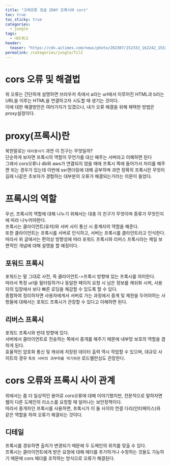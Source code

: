 ```yaml
---
title: "크래프톤 정글 2DAY 프록시와 cors"
toc: true
toc_sticky: true
categories:
  - jungle
tags:
  - 네트워크
header:
  teaser: "https://cdn.aitimes.com/news/photo/202307/152333_162242_1553.jpg"
permalink: /categories/jungle/Til2
---
```

# cors 오류 및 해결법
 위 오류는 간단하게 설명하면 브라우저 측에서 a라는 url에서 이루어진 HTML과 b라는 URL을 이루는 HTML을 연결하고자 시도할 때 생기는 것이다.<BR>
 이에 대한 해결방안은 여러가지가 있겠으나, 내가 오류 해결을 위해 채택한 방법은 proxy설정이다.
# proxy(프록시)란
북한말로는 `대리봉사기` 과연 이 친구는 무엇일까?<br>
단순하게 보자면 프록시의 역할이 무언가를 대신 해주는 서버라고 이해하면 된다<br>
그래서 cors오류나 db와 aws가 연결되지 않을 때에 프록시 쪽에 들어가서 처리를 해주면 되는 경우가 있는데 이번에 ssr랜더링에 대해 공부하며 과연 정확히 프록시란 무엇이길래 나같은 초보자가 경험하는 대부분의 오류가 해결되는가라는 의문이 들었다.
# 프록시의 역할
우선, 프록시의 역할에 대해 나누기 위해서는 대충 이 친구가 무엇이며 종류가 무엇인지에 따라 나누어야한다.<br>
프록시는 클라이언트(유저)와 서버 사이 통신 시 중계자의 역할을 해준다.<br>
또한 클라이언트는 프록시를 서버로 인식하고, 서버는 프록시를 클라언트라고 인식한다. 따라서 위 글에서는 편의상 방향성에 따라 포워드 프록시와 리버스 프록시라는 제일 보편적인 개념에 대해 설명을 할 예정이다.
## 포워드 프록시
포워드는 말 그대로 사전, 즉 클라이언트->프록시 방향에 있는 프록시를 의미한다.<br>
따라서 특정 url을 필터링하거나 동일한 페이지 요청 시 남은 정보를 캐쉬화 시켜, 사용자의 입장에서 보다 빠른 로딩을 체감할 수 있도록 할 수 있다.<br>
종합하여 정리하자면 사용자에게서 서버로 가는 과정에서 중계 및 제한을 두어야하는 사항들에 대해서는 포워드 프록시가 관장할 수 있다고 이해하면 된다.
## 리버스 프록시
포워드 프록시와 반대 방향에 있다.<br>
서버에서 클라이언트로 전송하는 쪽에서 중개를 해주기 때문에 내부망 보호의 역할을 겸하게 된다.<br>
효율적인 암호화 통신 및 캐쉬에 저장된 데이터 출력 역시 작업할 수 있으며, 대규모 사이트의 경우 `특정 서버의 과부하를 막기위한` 로드밸런싱도 관장한다.
# cors 오류와 프록시 사이 관계
위에서는 좀 더 일상적인 용어로 cors오류에 대해 이야기했지만, 전문적으로 말하자면 웹이 다른 도메인의 리소스를 요청할 때 일어나는 보안정책이다.<br>
따라서 중개자인 프록시를 사용하면, 프록시가 이 둘 사이의 연결 다리(인터페이스)와 같은 역할을 하여 오류가 해결되는 것이다.
## 디테일
프록시를 경유하면 출처가 변경되기 때문에 두 도메인의 위치를 맞출 수 있다.<br>
프록시는 클라이언트에게 받은 요청에 대해 헤더를 추가하거나 수정하는 것들도 가능하기 때문에 cors 헤더를 조작하는 방식으로 오류가 해결된다.